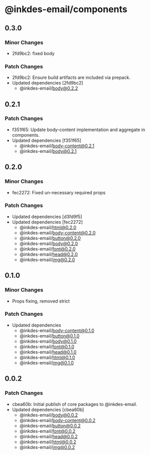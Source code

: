 # @inkdes-email/components

## 0.3.0

### Minor Changes

- 2fd9bc2: fixed body

### Patch Changes

- 2fd9bc2: Ensure build artifacts are included via prepack.
- Updated dependencies [2fd9bc2]
  - @inkdes-email/body@0.2.2

## 0.2.1

### Patch Changes

- f351f65: Update body-content implementation and aggregate in components.
- Updated dependencies [f351f65]
  - @inkdes-email/body-content@0.2.1
  - @inkdes-email/body@0.2.1

## 0.2.0

### Minor Changes

- fec2272: Fixed un-necessary required props

### Patch Changes

- Updated dependencies [d3fd9f5]
- Updated dependencies [fec2272]
  - @inkdes-email/html@0.2.0
  - @inkdes-email/body-content@0.2.0
  - @inkdes-email/button@0.2.0
  - @inkdes-email/body@0.2.0
  - @inkdes-email/font@0.2.0
  - @inkdes-email/head@0.2.0
  - @inkdes-email/img@0.2.0

## 0.1.0

### Minor Changes

- Props fixing, removed strict

### Patch Changes

- Updated dependencies
  - @inkdes-email/body-content@0.1.0
  - @inkdes-email/button@0.1.0
  - @inkdes-email/body@0.1.0
  - @inkdes-email/font@0.1.0
  - @inkdes-email/head@0.1.0
  - @inkdes-email/html@0.1.0
  - @inkdes-email/img@0.1.0

## 0.0.2

### Patch Changes

- cbea60b: Initial publish of core packages to @inkdes-email.
- Updated dependencies [cbea60b]
  - @inkdes-email/body@0.0.2
  - @inkdes-email/body-content@0.0.2
  - @inkdes-email/button@0.0.2
  - @inkdes-email/font@0.0.2
  - @inkdes-email/head@0.0.2
  - @inkdes-email/html@0.0.2
  - @inkdes-email/img@0.0.2
